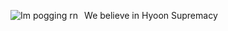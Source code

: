 We believe in Hyoon Supremacy 
<img src=
"https://www.google.com/url?sa=i&url=https%3A%2F%2Ftwitter.com%2Ffloaromaa%2Fstatus%2F1353496925425733633&psig=AOvVaw3Oad89F0naXymi_q8hLztQ&ust=1629165550264000&source=images&cd=vfe&ved=0CAsQjRxqFwoTCNCTo-K4tPICFQAAAAAdAAAAABAD"
     alt="Im pogging rn"
     style="float: left; margin-right: 10px;" />
